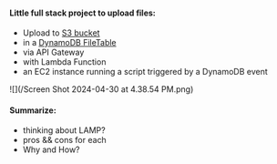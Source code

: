 

#### Little full stack project to upload files:
- Upload to [S3 bucket](https://docs.aws.amazon.com/AmazonS3/latest/userguide/create-bucket-overview.html)
- in a [DynamoDB FileTable](https://docs.aws.amazon.com/amazondynamodb/latest/developerguide/GettingStarted.CreateTable.html)
- via API Gateway
- with Lambda Function
- an EC2 instance running a script triggered by a DynamoDB event


![](/Screen Shot 2024-04-30 at 4.38.54 PM.png)
#### Summarize:
- thinking about LAMP?
- pros && cons for each
- Why and How?
